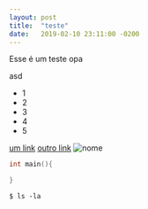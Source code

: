 ```yaml
---
layout: post
title:  "teste"
date:   2019-02-10 23:11:00 -0200
---
```

Esse é um teste opa

asd
- 1
- 2
- 3
- 4
- 5

[um link](http://uol.com.br)
[outro link][a]
![nome](https://jekyllrb.com/img/logo-2x.png "titulo")

```c++
int main(){

}
```
```shell
$ ls -la
```


[a]: http://www.uol.com.br
